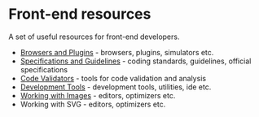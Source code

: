 # Front-end resources

A set of useful resources for front-end developers.

* [Browsers and Plugins](browsers.md) - browsers, plugins, simulators etc.
* [Specifications and Guidelines](guidelines.md) - coding standards, guidelines, official specifications
* [Code Validators](validators.md) - tools for code validation and analysis
* [Development Tools](tools.md) - development tools, utilities, ide etc.
* [Working with Images](images.md) - editors, optimizers etc.
* Working with SVG - editors, optimizers etc.